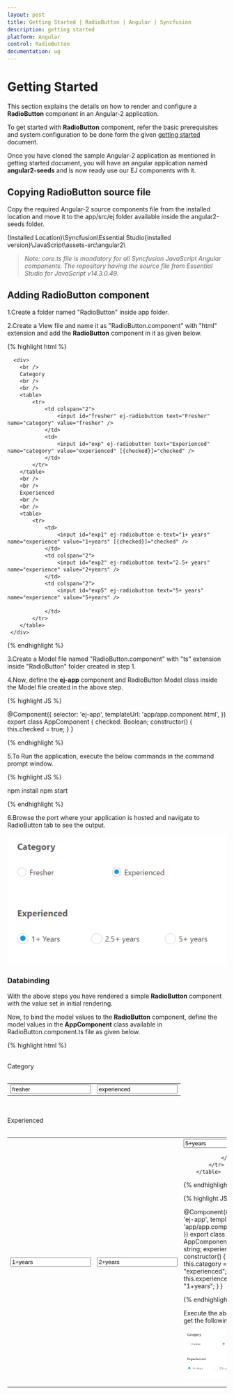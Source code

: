 ```yaml
---
layout: post
title: Getting Started | RadioButton | Angular | Syncfusion
description: getting started
platform: Angular
control: RadioButton
documentation: ug
---
```


# Getting Started

This section explains the details on how to render and configure a **RadioButton** component in an Angular-2 application.

To get started with **RadioButton** component, refer the basic prerequisites and system configuration to be done form the given [getting started](https://help.syncfusion.com/Angular/overview) document.

Once you have cloned the sample Angular-2 application as mentioned in getting started document, you will have an angular application named **angular2-seeds** and is now ready use our EJ components with it. 

## Copying RadioButton source file

Copy the required Angular-2 source components file from the installed location and move it to the app/src/ej folder available inside the angular2-seeds folder.

(Installed Location)\Syncfusion\Essential Studio\{installed version}\JavaScript\assets-src\angular2\ 

> _Note:_ _core.ts file is mandatory for all Syncfusion JavaScript Angular components. The repository having the source file from Essential Studio for JavaScript v14.3.0.49._

## Adding RadioButton component

1.Create a folder named "RadioButton" inside app folder.

2.Create a View file and name it as "RadioButton.component" with "html" extension and add the **RadioButton** component in it as given below. 

{% highlight html %}

      <div>
        <br />
        Category
        <br />
        <br />
        <table>
            <tr>
                <td colspan="2">
                    <input id="fresher" ej-radiobutton text="Fresher" name="category" value="fresher" />
                </td>
                <td>
                    <input id="exp" ej-radiobutton text="Experienced" name="category" value="experienced" [{checked}]="checked" />
                </td>
            </tr>
        </table>
        <br />
        <br />
        Experienced
        <br />
        <br />
        <table>
            <tr>
                <td>
                    <input id="exp1" ej-radiobutton e-text="1+ years" name="experience" value="1+years" [{checked}]="checked" />
                </td>
                <td colspan="2">
                    <input id="exp2" ej-radiobutton text="2.5+ years" name="experience" value="2+years" />
                </td>
                <td colspan="2">
                    <input id="exp5" ej-radiobutton text="5+ years" name="experience" value="5+years" />

                </td>
            </tr>
        </table>
     </div>

{% endhighlight %} 

3.Create a Model file named "RadioButton.component" with "ts" extension inside "RadioButton" folder created in step 1.

4.Now, define the **ej-app** component and RadioButton Model class inside the Model file created in the above step.

{% highlight JS %}

@Component({
     selector: 'ej-app',
     templateUrl: 'app/app.component.html',
})
export class AppComponent {
     checked: Boolean;
     constructor() {
     this.checked = true;
     }
}

{% endhighlight %}

5.To Run the application, execute the below commands in the command prompt window. 

{% highlight JS %}

npm install
npm start 

{% endhighlight %}

6.Browse the port where your application is hosted and navigate to RadioButton tab to see the output. 

![](Getting-Started_images/two-way.png)

### Databinding

With the above steps you have rendered a simple **RadioButton** component with the value set in initial rendering. 

Now, to bind the model values to the **RadioButton** component, define the model values in the **AppComponent** class available in RadioButton.component.ts file as given below.

{% highlight html %}
 <div>
        <br />
        Category
        <br />
        <br />
        <table>
            <tr>
                <td colspan="2">
                    <input id="fresher" ej-radiobutton text="Fresher" name="category" value="fresher" [{checked}]="category" />
                </td>
                <td>
                    <input id="exp" ej-radiobutton text="Experienced" name="category" value="experienced" [{checked}]="category" />
                </td>
            </tr>
        </table>
        <br />
        <br />
        Experienced
        <br />
        <br />
        <table>
            <tr>
                <td>
                    <input id="exp1" ej-radiobutton e-text="1+ years" name="experience" value="1+years" [{checked}]="experience" />
                </td>
                <td colspan="2">
                    <input id="exp2" ej-radiobutton text="2.5+ years" name="experience" value="2+years" [{checked}]="experience" />
                </td>
                <td colspan="2">
                    <input id="exp5" ej-radiobutton text="5+ years" name="experience" value="5+years" [{checked}]="experience" />

                </td>
            </tr>
        </table>
   </div>

{% endhighlight %}

{% highlight JS %}

@Component({
     selector: 'ej-app',
     templateUrl: 'app/app.component.html',
})
export class AppComponent {
     category: string;
     experience: string;
     constructor() {
        this.category = "experienced";
        this.experience = "1+years";
     }
}  

{% endhighlight %}

Execute the above code to get the following output

![](Getting-Started_images/two-way.png)